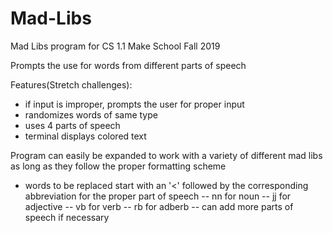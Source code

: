 # Mad-Libs

Mad Libs program for CS 1.1 Make School Fall 2019

Prompts the use for words from different parts of speech

Features(Stretch challenges):
- if input is improper, prompts the user for proper input
- randomizes words of same type
- uses 4 parts of speech
- terminal displays colored text

Program can easily be expanded to work with a variety of different mad libs as long as they follow the proper formatting scheme
- words to be replaced start with an '<' followed by the corresponding abbreviation for the proper part of speech
-- nn for noun
-- jj for adjective
-- vb for verb
-- rb for adberb
-- can add more parts of speech if necessary
